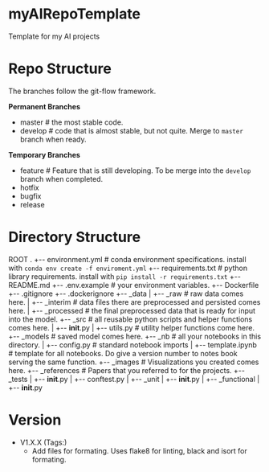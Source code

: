 # myAIRepoTemplate
Template for my AI projects

# Repo Structure

The branches follow the git-flow framework.

**Permanent Branches**
- master  # the most stable code.
- develop  # code that is almost stable, but not quite. Merge to `master` branch when ready.

**Temporary Branches**
- feature  # Feature that is still developing. To be merge into the `develop` branch when completed.
- hotfix
- bugfix
- release

# Directory Structure

ROOT
.
+-- environment.yml  # conda environment specifications. install with `conda env create -f enviroment.yml`
+-- requirements.txt  # python library requirements. install with `pip install -r requirements.txt`
+-- README.md
+-- .env.example  # your environment variables.
+-- Dockerfile
+-- .gitignore
+-- .dockerignore
+-- _data
|   +-- _raw  # raw data comes here.
|   +-- _interim  # data files there are preprocessed and persisted comes here.
|   +-- _processed  # the final preprocessed data that is ready for input into the model.
+-- _src  # all reusable python scripts and helper functions comes here.
|   +-- __init__.py
|   +-- utils.py  # utility helper functions come here.
+-- _models  # saved model comes here.
+-- _nb  # all your notebooks in this directory.
|   +-- config.py  # standard notebook imports
|   +-- template.ipynb  # template for all notebooks. Do give a version number to notes book serving the same function.
+-- _images  # Visualizations you created comes here.
+-- _references  # Papers that you referred to for the projects.
+-- _tests
|   +-- __init__.py
|   +-- conftest.py
|   +-- _unit
|      +-- __init__.py
|   +-- _functional
|      +-- __init__.py


# Version

- V1.X.X (Tags:)
    - Add files for formating. Uses flake8  for linting, black  and isort for formating.
